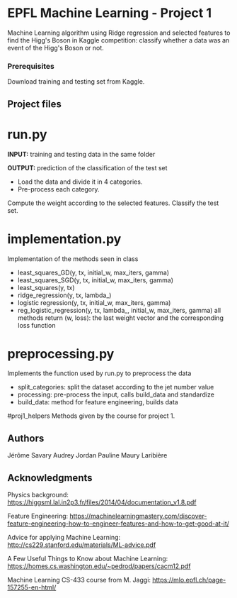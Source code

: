 # EPFL Machine Learning - Project 1

Machine Learning algorithm using Ridge regression and selected features to find the Higg's Boson in Kaggle competition: classify whether a data was an event of the Higg's Boson or not. 


### Prerequisites

Download training and testing set from Kaggle. 



## Project files

# run.py
**INPUT:** training and testing data in the same folder

**OUTPUT:** prediction of the classification of the test set
* Load the data and divide it in 4 categories. 
* Pre-process each category.

Compute the weight according to the selected features.
Classify the test set.

# implementation.py
Implementation of the methods seen in class
 - least_squares_GD(y, tx, initial_w, max_iters, gamma)
 - least_squares_SGD(y, tx, initial_w, max_iters, gamma)
 - least_squares(y, tx)
 - ridge_regression(y, tx, lambda_)
 - logistic regression(y, tx, initial_w, max_iters, gamma)
 - reg_logistic_regression(y, tx, lambda_, initial_w, max_iters, gamma)
all methods return (w, loss): the last weight vector and the corresponding loss 
function

# preprocessing.py
Implements the function used by run.py to preprocess the data
 - split_categories: split the dataset according to the jet number value
 - processing: pre-process the input, calls build_data and standardize
 - build_data: method for feature engineering, builds data


#proj1_helpers
Methods given by the course for project 1.




## Authors

Jérôme Savary
Audrey Jordan
Pauline Maury Laribière


## Acknowledgments


Physics background: https://higgsml.lal.in2p3.fr/files/2014/04/documentation_v1.8.pdf

Feature Engineering: https://machinelearningmastery.com/discover-feature-engineering-how-to-engineer-features-and-how-to-get-good-at-it/

Advice for applying Machine Learning: http://cs229.stanford.edu/materials/ML-advice.pdf

A Few Useful Things to Know about Machine Learning: https://homes.cs.washington.edu/~pedrod/papers/cacm12.pdf

Machine Learning CS-433 course from M. Jaggi: https://mlo.epfl.ch/page-157255-en-html/
